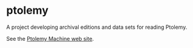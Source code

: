 # ptolemy

A project developing archival editions and data sets for reading Ptolemy.

See the [Ptolemy Machine web site](http://neelsmith.github.io/ptolemy).


